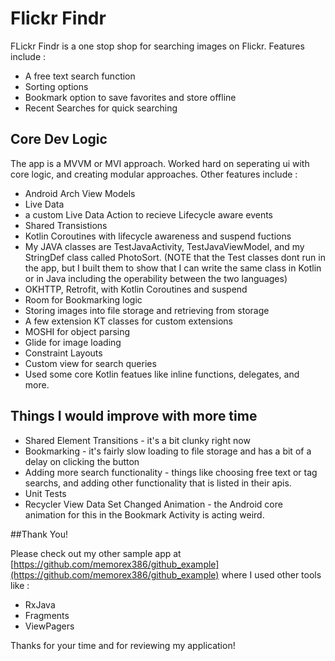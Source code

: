 # Flickr Findr

FLickr Findr is a one stop shop for searching images on Flickr.  Features include :

* A free text search function
* Sorting options
* Bookmark option to save favorites and store offline
* Recent Searches for quick searching

## Core Dev Logic
The app is a MVVM or MVI approach.  Worked hard on seperating ui with core logic, and creating modular approaches.  Other features include :

* Android Arch View Models
* Live Data
* a custom Live Data Action to recieve Lifecycle aware events
* Shared Transistions
* Kotlin Coroutines with lifecycle awareness and suspend fuctions
* My JAVA classes are TestJavaActivity, TestJavaViewModel, and my StringDef class called PhotoSort. (NOTE that the Test classes dont run in the app, but I built them to show that I can write the same class in Kotlin or in Java including the operability between the two languages)
* OKHTTP, Retrofit, with Kotlin Coroutines and suspend
* Room for Bookmarking logic
* Storing images into file storage and retrieving from storage
* A few extension KT classes for custom extensions
* MOSHI for object parsing
* Glide for image loading
* Constraint Layouts
* Custom view for search queries 
* Used some core Kotlin featues like inline functions, delegates, and more.

## Things I would improve with more time

* Shared Element Transitions - it's a bit clunky right now
* Bookmarking - it's fairly slow loading to file storage and has a bit of a delay on clicking the button
* Adding more search functionality - things like choosing free text or tag searchs, and adding other functionality that is listed in their apis.
* Unit Tests
* Recycler View Data Set Changed Animation - the Android core animation for this in the Bookmark Activity is acting weird.

##Thank You!

Please check out my other sample app at [https://github.com/memorex386/github_example](https://github.com/memorex386/github_example)  where I used other tools like :

* RxJava
* Fragments
* ViewPagers

Thanks for your time and for reviewing my application!